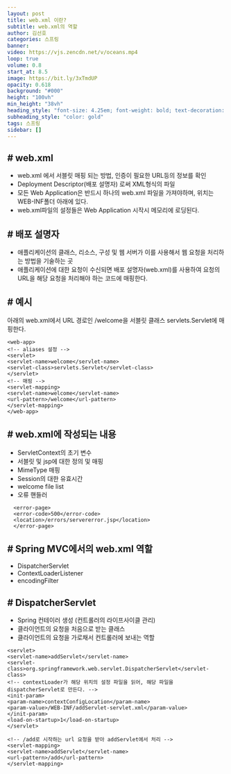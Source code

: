 ```yaml
---
layout: post
title: web.xml 이란?
subtitle: web.xml의 역할
author: 김선호
categories: 스프링
banner:
video: https://vjs.zencdn.net/v/oceans.mp4
loop: true
volume: 0.8
start_at: 8.5
image: https://bit.ly/3xTmdUP
opacity: 0.618
background: "#000"
height: "100vh"
min_height: "38vh"
heading_style: "font-size: 4.25em; font-weight: bold; text-decoration: underline"
subheading_style: "color: gold"
tags: 스프링
sidebar: []
---
```


## # web.xml
- web.xml 에서 서블릿 매핑 되는 방법, 인증이 필요한 URL등의 정보를 확인
- Deployment Descriptor(배포 설명자) 로써 XML형식의 파일
- 모든 Web Application은 반드시 하나의 web.xml 파일을 가져야하며, 위치는 WEB-INF폴더 아래에 있다.
- web.xml파일의 설정들은 Web Application 시작시 메모리에 로딩된다.

## # 배포 설명자
- 애플리케이션의 클래스, 리소스, 구성 및 웹 서버가 이를 사용해서 웹 요청을 처리하는 방법을 기술하는 곳
- 애플리케이션에 대한 요청이 수신되면 배포 설명자(web.xml)를 사용하여 요청의 URL을 해당 요청을 처리해야 하는 코드에 매핑한다.

## # 예시
아래의 web.xml에서 URL 경로인 /welcome을 서블릿 클래스 servlets.Servlet에 매핑한다.
````
<web-app>
<!-- aliases 설정 -->
<servlet>
<servlet-name>welcome</servlet-name>
<servlet-class>servlets.Servlet</servlet-class>
</servlet>
<!-- 매핑 -->
<servlet-mapping>
<servlet-name>welcome</servlet-name>
<url-pattern>/welcome</url-pattern>
</servlet-mapping>
</web-app>
````

## # web.xml에 작성되는 내용
- ServletContext의 초기 변수
- 서블릿 및 jsp에 대한 정의 및 매핑
- MimeType 매핑
- Session의 대한 유효시간
- welcome file list
- 오류  핸들러
````
  <error-page>
  <error-code>500</error-code>
  <location>/errors/servererror.jsp</location>
  </error-page>
````

## # Spring MVC에서의 web.xml 역할
- DispatcherServlet
- ContextLoaderListener
- encodingFilter

## # DispatcherServlet
- Spring 컨테이러 생성 (컨트롤러의 라이프사이클 관리)
- 클라이언트의 요청을 처음으로 받는 클래스
- 클라이언트의 요청을 가로채서 컨트롤러에 보내는 역할
````
<servlet>
<servlet-name>addServlet</servlet-name>
<servlet-class>org.springframework.web.servlet.DispatcherServlet</servlet-class>
<!-- contextLoader가 해당 위치의 설정 파일을 읽어, 해당 파일을 dispatcherServlet로 만든다. -->
<init-param>
<param-name>contextConfigLocation</param-name>
<param-value>/WEB-INF/addServlet-servlet.xml</param-value>
</init-param>
<load-on-startup>1</load-on-startup>
</servlet>

<!-- /add로 시작하는 url 요청을 받아 addServlet에서 처리 -->
<servlet-mapping>
<servlet-name>addServlet</servlet-name>
<url-pattern>/add</url-pattern>
</servlet-mapping>
````
